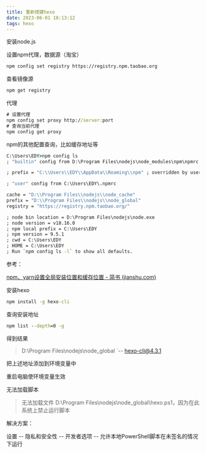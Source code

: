```yaml
---
title: 重新搭建hexo
date: 2023-06-01 18:13:12
tags: hexo
---
```


安装node.js

设置npm代理，数据源（淘宝）

``` sh
npm config set registry https://registry.npm.taobao.org
```

查看镜像源

``` cmd
npm get registry
```

代理

``` cmd
# 设置代理
npm config set proxy http://server:port
# 查询当前代理
npm config get proxy
```

npm的其他配置查询，比如缓存地址等



``` cmd
C:\Users\EDY>npm config ls
; "builtin" config from D:\Program Files\nodejs\node_modules\npm\npmrc

; prefix = "C:\\Users\\EDY\\AppData\\Roaming\\npm" ; overridden by user

; "user" config from C:\Users\EDY\.npmrc

cache = "D:\\Program Files\\nodejs\\node_cache"
prefix = "D:\\Program Files\\nodejs\\node_global"
registry = "https://registry.npm.taobao.org/"

; node bin location = D:\Program Files\nodejs\node.exe
; node version = v18.16.0
; npm local prefix = C:\Users\EDY
; npm version = 9.5.1
; cwd = C:\Users\EDY
; HOME = C:\Users\EDY
; Run `npm config ls -l` to show all defaults.
```

参考：

[npm、yarn设置全局安装位置和缓存位置 - 简书 (jianshu.com)](https://www.jianshu.com/p/30ba1da2bde1)

安装hexo

``` cmd
npm install -g hexo-cli
```

查询安装地址

```cmd
npm list --depth=0 -g
```

得到结果

> D:\Program Files\nodejs\node_global
> `-- hexo-cli@4.3.1

把上述地址添加到环境变量中

重启电脑使环境变量生效

无法加载脚本

>无法加载文件 D:\Program Files\nodejs\node_global\hexo.ps1，因为在此系统上禁止运行脚本

解决方案：

设置 -- 隐私和安全性 -- 开发者选项 -- 允许本地PowerShell脚本在未签名的情况下运行
